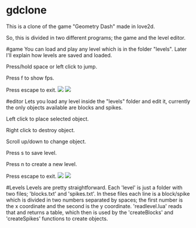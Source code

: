 # gdclone
This is a clone of the game "Geometry Dash" made in love2d.

So, this is divided in two different programs; the game and the level editor.

#game
You can load and play any level which is in the folder "levels". Later I'll explain how levels are saved and loaded.

Press/hold space or left click to jump.

Press f to show fps.

Press escape to exit.
![](https://i.imgur.com/kjj07d1.png)
![](https://i.imgur.com/Mei8JYZ.png)

#editor
Lets you load any level inside the "levels" folder and edit it, currently the only objects available are blocks and spikes.

Left click to place selected object.

Right click to destroy object.

Scroll up/down to change object.

Press s to save level.

Press n to create a new level.

Press escape to exit.
![](https://i.imgur.com/PI43TxP.png)
![](https://i.imgur.com/AzzSm5Q.png)

#Levels
Levels are pretty straightforward. Each 'level' is just a folder with two files; 'blocks.txt' and 'spikes.txt'.
In these files each line is a block/spike which is divided in two numbers separated by spaces; the first number is the x coordinate and the second is the y coordinate.
'readlevel.lua' reads that and returns a table, which then is used by the 'createBlocks' and 'createSpikes' functions to create objects.

